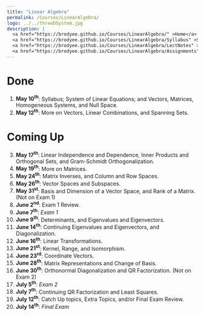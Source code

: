 ```yaml
---
title: "Linear Algebra"
permalink: /Courses/LinearAlgebra/
logo: ../../threeDSystem.jpg
description: |
  <a href="https://brodyee.github.io/Courses/LinearAlgebra/" >Home</a> <br />
  <a href="https://brodyee.github.io/Courses/LinearAlgebra/Syllabus" >Syllabus</a> <br />
  <a href="https://brodyee.github.io/Courses/LinearAlgebra/LectNotes" >Lecture Notes</a> <br />
  <a href="https://brodyee.github.io/Courses/LinearAlgebra/Assignments" >Assignments</a>
---
```


# Done

  1. **May 10<sup>th</sup>**: Syllabus; System of Linear Equations; and Vectors, Matrices, Homogeneous Systems, and Null Space.
  2. **May 12<sup>th</sup>**: More on Vectors, Linear Combinations, and Spanning Sets.
  
# Coming Up

  3. **May 17<sup>th</sup>**: Linear Independence and Dependence, Inner Products and Orthogonal Sets, and Gram-Schmidt Orthogonalization.
  4. **May 19<sup>th</sup>**: More on Matrices.
  5. **May 24<sup>th</sup>**: Matrix Inverses, and Column and Row Spaces.
  6. **May 26<sup>th</sup>**: Vector Spaces and Subspaces.
  7. **May 31<sup>st</sup>**: Basis and Dimension of a Vector Space, and Rank of a Matrix. (Not on Exam 1)
  8. **June 2<sup>nd</sup>**: Exam 1 Review. 
  9. **June 7<sup>th</sup>**: *Exam 1*
  10. **June 9<sup>th</sup>**: Determinants, and Eigenvalues and Eigenvectors.
  11. **June 14<sup>th</sup>**: Continuing Eigenvalues and Eigenvectors, and Diagonalization.
  12. **June 16<sup>th</sup>**: Linear Transformations.
  13. **June 21<sup>st</sup>**: Kernel, Range, and Isomorphism.
  14. **June 23<sup>rd</sup>**: Coordinate Vectors.
  15. **June 28<sup>th</sup>**: Matrix Representations and Change of Basis.
  16. **June 30<sup>th</sup>**: Orthonormal Diagonalization and QR Factorization. (Not on Exam 2)
  17. **July 5<sup>th</sup>**: *Exam 2*
  18. **July 7<sup>th</sup>**: Continuing QR Factorization and Least Squares.
  19. **July 12<sup>th</sup>**: Catch Up topics, Extra Topics, and/or Final Exam Review.
  20. **July 14<sup>th</sup>**: *Final Exam*
